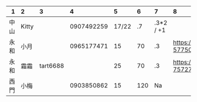 
| 1 | 2 | 3 | 4 | 5 | 6 | 7 | 8 |
|---------:|:------|:------|:------|:------| :------| :------| :------|
| 中山 | Kitty |          | 0907492259 | 17/22 | .7  | .3*2 / +1 |  |
| 永和 | 小月  |  		  | 0965177471 | 15    | 70  | .3        | https://www.jkforum.net/thread-5775095-5-1.html |
| 永和 | 霜霜  | tart6688 |            | 25    | 70  | .3        | https://www.jkforum.net/thread-7572766-1-1.html |
| 西門 | 小梅  |          | 0903850862 | 15    | 120 | Na        |  |
